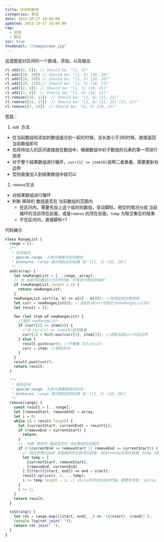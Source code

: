 ```yaml
---
title: 区间的删减
categories: 算法
date: 2023-10-27 10:00:00
updated: 2023-10-27 10:00:00
tag:
  - 前端
  - 算法
toc: true
thumbnail: "/images/pen.jpg"
---
```

这道题是对区间的一个删减，添加，以及输出
``` javascript
rl.add([1, 5]); // Should be: "[1, 5)"
rl.add([10, 20]) // Should be: "[1, 5) [10, 20)"
rl.add([20, 20]) // Should be: "[1, 5) [10, 20)"
rl.add([20, 21]);// Should be: "[1, 5) [10, 21)"
rl.add([2, 4]); // Should be: "[1, 5) [10, 21)"
rl.add([3, 8])  // Should be: "[1, 8) [10, 21)"
rl.remove([10, 11])  // Should be: "[1, 8) [11, 21)"
rl.remove([15, 17])  // Should be: "[1, 8) [11, 15) [17, 21)"
rl.remove([3, 19])  // Should be: "[1, 3) [19, 21)"
```
<!--more-->
思路：
1. `add `方法
  - 在当前数组和添加的数组组合到一起的时候，当长度小于2的时候，直接返回当前数组即可
  - 先将待加入的区间直接放在数组中，根据数组中的子数组的元素的第一项进行排序
  - 对于整个结果数组进行循环，`curr[1] >= item[0]`说明二者重叠，需要更新右边界
  - 否则直接加入到结果数组中就可以

2. `remove`方法
  - 对结果数组进行循环
  - 判断 移除的 数组是否在 当前数组的范围内
    - 在区间内，需要先加上这个临时的数组，变动脚标，相交的情况分成 当前循环的当前项在前面，或是`remove` 的项在前面，`temp` 为取交集后的结果
    - 不在区间内，直接脚标+1

代码展示
```javascript
class RangeList {
  range = [];
  /**
   * 区间加合
   * @param range  入参为需要添加的数组
   * @returns  range 返归相加后的结果 如：[[1, 5) [10, 20)]
   */
  add(array) {
    let newRangeList = [...range, array];
    // 当 当前项目数目小于2的时候，不用进行相加的操作
    if (newRangeList.length < 2) {
      return newRangeList;
    }
    newRangeList.sort((a, b) => a[0] - b[0]); //按照起始位置排序
    let curr = newRangeList[0]; //当前区间curr初始化为newRangeList[0]
    let result = [];

    for (let item of newRangeList) {
      //遍历 newRangeList
      if (curr[1] >= item[0]) {
        //当 curr[1] >= item[0]说明重叠
        curr[1] = Math.max(curr[1], item[1]); //更新当前curr的右边界
      } else {
        result.push(curr); //不重叠 加入result
        curr = item; //更新区间
      }
    }
    result.push(curr);
    return result;
  }

  /**
   * 移除区间
   * @param range  入参为需要移除的区间
   * @returns  range 返归相加后的结果 如：[[1, 5) [10, 20)]
   */
  remove(range) {
    const result = [...range];
    let [removeStart, removeEnd] = array;
    let i = 0;
    while (i < result.length) {
      let [currentStart, currentEnd] = result[i];
      if (removeEnd < currentStart) {
        return;
      }
      //  判断 移除的 数组是否在 当前数组的范围内
      if (!(currentEnd <= removeStart || removeEnd <= currentStart)) {
        // 相交的情况分成 当前循环的当前项在前面，或是remvoe的项在前面，temp 为取交集后的结果
        let temp = [
          [currentStart, removeStart],
          [removeEnd, currentEnd],
        ].filter(([start, end]) => end > start);
        result.splice(i, 1, ...temp);
        i += temp.length - 1; // while的项向后加的时候，需要考虑到  splice 添加的价的脚标
      }
      i += 1;
    }
    return result;
  }

  toString() {
    let ret = range.map(([start, end], _) => `[${start}, ${end})`);
    console.log(ret.join(" "));
    return ret.join(" ");
  }
}
```